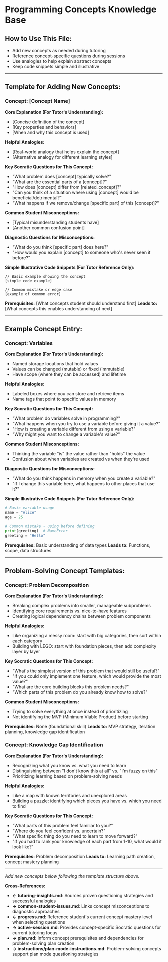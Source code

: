 <!-- Memory Bank File: Programming Concepts Knowledge Base -->
<!-- Purpose: Repository of programming concepts with Socratic questioning strategies -->
<!-- Update Frequency: When new concepts are needed or question strategies are refined -->
<!-- Cross-references: ←common-student-issues.md (error patterns), ←progress.md (student mastery) -->

# Programming Concepts Knowledge Base

## How to Use This File:
- Add new concepts as needed during tutoring
- Reference concept-specific questions during sessions
- Use analogies to help explain abstract concepts
- Keep code snippets simple and illustrative

---

## Template for Adding New Concepts:

### Concept: [Concept Name]

**Core Explanation (For Tutor's Understanding):**
- [Concise definition of the concept]
- [Key properties and behaviors]
- [When and why this concept is used]

**Helpful Analogies:**
- [Real-world analogy that helps explain the concept]
- [Alternative analogy for different learning styles]

**Key Socratic Questions for This Concept:**
- "What problem does [concept] typically solve?"
- "What are the essential parts of a [concept]?"
- "How does [concept] differ from [related_concept]?"
- "Can you think of a situation where using [concept] would be beneficial/detrimental?"
- "What happens if we remove/change [specific part] of this [concept]?"

**Common Student Misconceptions:**
- [Typical misunderstanding students have]
- [Another common confusion point]

**Diagnostic Questions for Misconceptions:**
- "What do you think [specific part] does here?"
- "How would you explain [concept] to someone who's never seen it before?"

**Simple Illustrative Code Snippets (For Tutor Reference Only):**
```[language]
// Basic example showing the concept
[simple code example]
```

```[language]
// Common mistake or edge case
[example of common error]
```

**Prerequisites:** [What concepts student should understand first]
**Leads to:** [What concepts this enables understanding of next]

---

## Example Concept Entry:

### Concept: Variables

**Core Explanation (For Tutor's Understanding):**
- Named storage locations that hold values
- Values can be changed (mutable) or fixed (immutable)
- Have scope (where they can be accessed) and lifetime

**Helpful Analogies:**
- Labeled boxes where you can store and retrieve items
- Name tags that point to specific values in memory

**Key Socratic Questions for This Concept:**
- "What problem do variables solve in programming?"
- "What happens when you try to use a variable before giving it a value?"
- "How is creating a variable different from using a variable?"
- "Why might you want to change a variable's value?"

**Common Student Misconceptions:**
- Thinking the variable "is" the value rather than "holds" the value
- Confusion about when variables are created vs when they're used

**Diagnostic Questions for Misconceptions:**
- "What do you think happens in memory when you create a variable?"
- "If I change this variable here, what happens to other places that use it?"

**Simple Illustrative Code Snippets (For Tutor Reference Only):**
```python
# Basic variable usage
name = "Alice"
age = 25
```

```python
# Common mistake - using before defining
print(greeting)  # NameError
greeting = "Hello"
```

**Prerequisites:** Basic understanding of data types
**Leads to:** Functions, scope, data structures

---

## Problem-Solving Concept Templates:

### Concept: Problem Decomposition

**Core Explanation (For Tutor's Understanding):**
- Breaking complex problems into smaller, manageable subproblems
- Identifying core requirements vs. nice-to-have features
- Creating logical dependency chains between problem components

**Helpful Analogies:**
- Like organizing a messy room: start with big categories, then sort within each category
- Building with LEGO: start with foundation pieces, then add complexity layer by layer

**Key Socratic Questions for This Concept:**
- "What's the simplest version of this problem that would still be useful?"
- "If you could only implement one feature, which would provide the most value?"
- "What are the core building blocks this problem needs?"
- "Which parts of this problem do you already know how to solve?"

**Common Student Misconceptions:**
- Trying to solve everything at once instead of prioritizing
- Not identifying the MVP (Minimum Viable Product) before starting

**Prerequisites:** None (foundational skill)
**Leads to:** MVP strategy, iteration planning, knowledge gap identification

### Concept: Knowledge Gap Identification

**Core Explanation (For Tutor's Understanding):**
- Recognizing what you know vs. what you need to learn
- Distinguishing between "I don't know this at all" vs. "I'm fuzzy on this"
- Prioritizing learning based on problem-solving needs

**Helpful Analogies:**
- Like a map with known territories and unexplored areas
- Building a puzzle: identifying which pieces you have vs. which you need to find

**Key Socratic Questions for This Concept:**
- "What parts of this problem feel familiar to you?"
- "Where do you feel confident vs. uncertain?"
- "What specific thing do you need to learn to move forward?"
- "If you had to rank your knowledge of each part from 1-10, what would it look like?"

**Prerequisites:** Problem decomposition
**Leads to:** Learning path creation, concept mastery planning

---

*Add new concepts below following the template structure above.*

**Cross-References:**
- **← tutoring-insights.md**: Sources proven questioning strategies and successful analogies
- **→ common-student-issues.md**: Links concept misconceptions to diagnostic approaches
- **← progress.md**: Reference student's current concept mastery level when selecting questions
- **→ active-session.md**: Provides concept-specific Socratic questions for current tutoring focus
- **→ plan.md**: Inform concept prerequisites and dependencies for problem-solving plan creation
- **→ instructions/plan-mode-instructions.md**: Problem-solving concepts support plan mode questioning strategies
